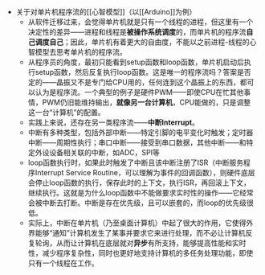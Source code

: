 - 关于对单片机程序流的[[心智模型]]（以[[Arduino]]为例）
	- 从软件迁移过来，会觉得单片机就是只有一个线程的进程，但这里有一个决定性的差异——进程和线程是**被操作系统调度**的，而单片机的程序流**自己调度自己**；因此，单片机有着更大的自由度，不能以之前进程-线程的心智模型去思考单片机的程序流。
	- 从程序员的角度，最初只能看到setup函数和loop函数，单片机启动后执行setup函数，然后反复执行loop函数。这是唯一的程序流吗？答案是否定的——晶振又不是专门给CPU用的，任何连到这个晶振上的东西，都可以认为是程序流。一个典型的例子是硬件PWM——即使CPU在忙其他事情，PWM仍旧能维持输出，**就像另一台计算机**，CPU能做的，只是调整这一台“计算机”的配置。
	- 实践上来说，还存在另一类程序流——**中断Interrupt**。
	- 中断有多种类型，包括外部中断——特定引脚的电平变化时触发；定时器中断——周期性执行；串口中断——接受到串口数据，其他中断——和特定外设设备相关联的中断，如ADC，SPI等
	- loop函数执行时，如果此时触发了中断且该中断注册了ISR（中断服务程序Interrupt Service Routine，可以理解为事件的回调函数），则硬件底层会停止loop函数的执行，保存此时的上下文，执行ISR，再回滚上下文，继续执行。这就是为什么loop函数中不能做要求实时性的操作——它经常会被中断去打断。中断是存在优先级，且可以嵌套的，而loop的优先级很低。
	- 实际上，中断在单片机（乃至桌面计算机）中起了很大的作用，它使得外界能够“通知”计算机发生了某事并要求它来进行处理，而不必让计算机反复轮询，从而让计算机在底层就对**异步**有所支持，能够提高性能和实时性，减少程序复杂性，同时也更好地支持计算机的多任务处理功能，即使只有一个线程在工作。